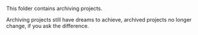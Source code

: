 This folder contains archiving projects.

Archiving projects still have dreams to achieve, archived projects no longer change, if you ask the difference.
